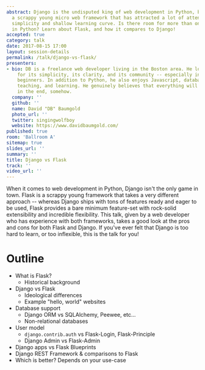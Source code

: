 ```yaml
---
abstract: Django is the undisputed king of web development in Python, but Flask is
  a scrappy young micro web framework that has attracted a lot of attention for its
  simplicity and shallow learning curve. Is there room for more than one web framework
  in Python? Learn about Flask, and how it compares to Django!
accepted: true
category: talk
date: 2017-08-15 17:00
layout: session-details
permalink: /talk/django-vs-flask/
presenters:
- bio: DB is a freelance web developer living in the Boston area. He loves Python
    for its simplicity, its clarity, and its community -- especially in welcoming
    beginners. In addition to Python, he also enjoys Javascript, databases, design,
    teaching, and learning. He genuinely believes that everything will work out alright
    in the end, somehow.
  company: ''
  github: ''
  name: David "DB" Baumgold
  photo_url: ''
  twitter: singingwolfboy
  website: https://www.davidbaumgold.com/
published: true
room: 'Ballroom A'
sitemap: true
slides_url: ''
summary: ''
title: Django vs Flask
track: ''
video_url: ''
---
```


When it comes to web development in Python, Django isn't the only game in town. Flask is a scrappy young framework that takes a very different approach -- whereas Django ships with tons of features ready and eager to be used, Flask provides a bare minimum feature-set with rock-solid extensibility and incredible flexibility. This talk, given by a web developer who has experience with both frameworks, takes a good look at the pros and cons for both Flask and Django. If you've ever felt that Django is too hard to learn, or too inflexible, this is the talk for you!

# Outline

* What is Flask?
  * Historical background
* Django vs Flask
  * Ideological differences
  * Example "hello, world" websites
* Database support
  * Django ORM vs SQLAlchemy, Peewee, etc...
  * Non-relational databases
* User model
  * `django.contrib.auth` vs Flask-Login, Flask-Principle
  * Django Admin vs Flask-Admin
* Django apps vs Flask Blueprints
* Django REST Framework & comparisons to Flask
* Which is better? Depends on your use-case
